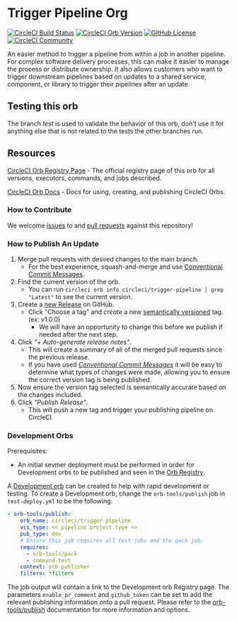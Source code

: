 # Trigger Pipeline Org

[![CircleCI Build Status](https://circleci.com/gh/CircleCI-Public/trigger-pipeline-orb.svg?style=shield "CircleCI Build Status")](https://circleci.com/gh/CircleCI-Public/trigger-pipeline-orb) [![CircleCI Orb Version](https://badges.circleci.com/orbs/circleci/trigger-pipeline.svg)](https://circleci.com/developer/orbs/orb/circleci/trigger-pipeline) [![GitHub License](https://img.shields.io/badge/license-MIT-lightgrey.svg)](https://raw.githubusercontent.com/CircleCI-Public/trigger-pipeline-orb/main/LICENSE) [![CircleCI Community](https://img.shields.io/badge/community-CircleCI%20Discuss-343434.svg)](https://discuss.circleci.com/c/ecosystem/orbs)

An easier method to trigger a pipeline from within a job in another pipeline. For complex software delivery processes, this can make it easier to manage the process or distribute ownership. It also allows customers who want to trigger downstream pipelines based on updates to a shared service, component, or library to trigger their pipelines after an update.

## Testing this orb

The branch _test_ is used to validate the behavior of this orb, don't use it for anything else that is not related to the tests the other branches run.

## Resources

[CircleCI Orb Registry Page](https://circleci.com/developer/orbs/orb/circleci/trigger-pipeline) - The official registry page of this orb for all versions, executors, commands, and jobs described.

[CircleCI Orb Docs](https://circleci.com/docs/orb-intro/#section=configuration) - Docs for using, creating, and publishing CircleCI Orbs.

### How to Contribute

We welcome [issues](https://github.com/CircleCI-Public/trigger-pipeline-orb/issues) to and [pull requests](https://github.com/CircleCI-Public/trigger-pipeline-orb/pulls) against this repository!

### How to Publish An Update
1. Merge pull requests with desired changes to the main branch.
    - For the best experience, squash-and-merge and use [Conventional Commit Messages](https://conventionalcommits.org/).
2. Find the current version of the orb.
    - You can run `circleci orb info circleci/trigger-pipeline | grep "Latest"` to see the current version.
3. Create a [new Release](https://github.com/CircleCI-Public/trigger-pipeline-orb/releases/new) on GitHub.
    - Click "Choose a tag" and _create_ a new [semantically versioned](http://semver.org/) tag. (ex: v1.0.0)
      - We will have an opportunity to change this before we publish if needed after the next step.
4.  Click _"+ Auto-generate release notes"_.
    - This will create a summary of all of the merged pull requests since the previous release.
    - If you have used _[Conventional Commit Messages](https://conventionalcommits.org/)_ it will be easy to determine what types of changes were made, allowing you to ensure the correct version tag is being published.
5. Now ensure the version tag selected is semantically accurate based on the changes included.
6. Click _"Publish Release"_.
    - This will push a new tag and trigger your publishing pipeline on CircleCI.

### Development Orbs

Prerequisites:

- An initial sevmer deployment must be performed in order for Development orbs to be published and seen in the [Orb Registry](https://circleci.com/developer/orbs).

A [Development orb](https://circleci.com/docs/orb-concepts/#development-orbs) can be created to help with rapid development or testing. To create a Development orb, change the `orb-tools/publish` job in `test-deploy.yml` to be the following:

```yaml
- orb-tools/publish:
    orb_name: circleci/trigger-pipeline
    vcs_type: << pipeline.project.type >>
    pub_type: dev
    # Ensure this job requires all test jobs and the pack job.
    requires:
      - orb-tools/pack
      - command-test
    context: orb-publisher
    filters: *filters
```

The job output will contain a link to the Development orb Registry page. The parameters `enable_pr_comment` and `github_token` can be set to add the relevant publishing information onto a pull request. Please refer to the [orb-tools/publish](https://circleci.com/developer/orbs/orb/circleci/orb-tools#jobs-publish) documentation for more information and options.
